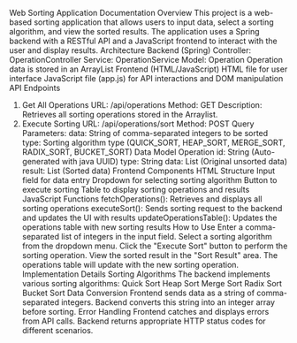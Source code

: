 Web Sorting Application Documentation
Overview
This project is a web-based sorting application that allows users to input data, select a sorting algorithm,
and view the sorted results. The application uses a Spring backend with a RESTful API and a JavaScript frontend
to interact with the user and display results.
Architecture
Backend (Spring)
Controller: OperationController
Service: OperationService
Model: Operation
Operation data is stored in an ArrayList
Frontend (HTML/JavaScript)
HTML file for user interface
JavaScript file (app.js) for API interactions and DOM manipulation
API Endpoints
1. Get All Operations
   URL: /api/operations
   Method: GET
   Description: Retrieves all sorting operations stored in the Arraylist.
2. Execute Sorting
   URL: /api/operations/sort
   Method: POST
   Query Parameters:
   data: String of comma-separated integers to be sorted
   type: Sorting algorithm type (QUICK_SORT, HEAP_SORT, MERGE_SORT, RADIX_SORT, BUCKET_SORT)
   Data Model
   Operation
   id: String (Auto-generated with java UUID)
   type: String
   data: List<Integer> (Original unsorted data)
   result: List<Integer> (Sorted data)
   Frontend Components
   HTML Structure
   Input field for data entry
   Dropdown for selecting sorting algorithm
   Button to execute sorting
   Table to display sorting operations and results
   JavaScript Functions
   fetchOperations(): Retrieves and displays all sorting operations
   executeSort(): Sends sorting request to the backend and updates the UI with results
   updateOperationsTable(): Updates the operations table with new sorting results
   How to Use
   Enter a comma-separated list of integers in the input field.
   Select a sorting algorithm from the dropdown menu.
   Click the "Execute Sort" button to perform the sorting operation.
   View the sorted result in the "Sort Result" area.
   The operations table will update with the new sorting operation.
   Implementation Details
   Sorting Algorithms
   The backend implements various sorting algorithms:
   Quick Sort
   Heap Sort
   Merge Sort
   Radix Sort
   Bucket Sort
   Data Conversion
   Frontend sends data as a string of comma-separated integers.
   Backend converts this string into an integer array before sorting.
   Error Handling
   Frontend catches and displays errors from API calls.
   Backend returns appropriate HTTP status codes for different scenarios.